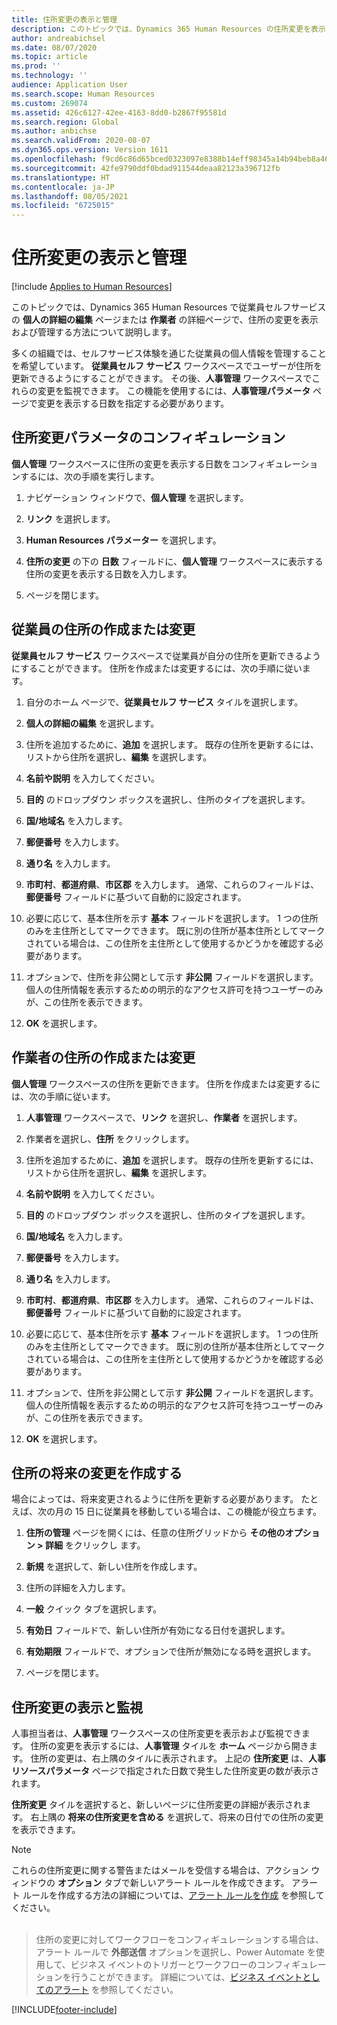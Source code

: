 ```yaml
---
title: 住所変更の表示と管理
description: このトピックでは、Dynamics 365 Human Resources の住所変更を表示および管理する方法について説明します。
author: andreabichsel
ms.date: 08/07/2020
ms.topic: article
ms.prod: ''
ms.technology: ''
audience: Application User
ms.search.scope: Human Resources
ms.custom: 269074
ms.assetid: 426c6127-42ee-4163-8dd0-b2867f95581d
ms.search.region: Global
ms.author: anbichse
ms.search.validFrom: 2020-08-07
ms.dyn365.ops.version: Version 1611
ms.openlocfilehash: f9cd6c86d65bced0323097e8388b14eff98345a14b94beb8a469c8c5f482c36b
ms.sourcegitcommit: 42fe9790ddf0bdad911544deaa82123a396712fb
ms.translationtype: HT
ms.contentlocale: ja-JP
ms.lasthandoff: 08/05/2021
ms.locfileid: "6725015"
---
```

# <a name="view-and-manage-address-changes"></a>住所変更の表示と管理

[!include [Applies to Human Resources](../includes/applies-to-hr.md)]

このトピックでは、Dynamics 365 Human Resources で従業員セルフサービスの **個人の詳細の編集** ページまたは **作業者**  の詳細ページで、住所の変更を表示および管理する方法について説明します。

多くの組織では、セルフサービス体験を通じた従業員の個人情報を管理することを希望しています。 **従業員セルフ サービス** ワークスペースでユーザーが住所を更新できるようにすることができます。 その後、**人事管理** ワークスペースでこれらの変更を監視できます。 この機能を使用するには、**人事管理パラメータ** ページで変更を表示する日数を指定する必要があります。

## <a name="configure-address-change-parameters"></a>住所変更パラメータのコンフィギュレーション

**個人管理** ワークスペースに住所の変更を表示する日数をコンフィギュレーションするには、次の手順を実行します。

1. ナビゲーション ウィンドウで、**個人管理** を選択します。

2. **リンク** を選択します。

3. **Human Resources パラメーター** を選択します。

4. **住所の変更** の下の  **日数** フィールドに、**個人管理** ワークスペースに表示する住所の変更を表示する日数を入力します。

5. ページを閉じます。

## <a name="create-or-change-an-employee-address"></a>従業員の住所の作成または変更

**従業員セルフ サービス** ワークスペースで従業員が自分の住所を更新できるようにすることができます。 住所を作成または変更するには、次の手順に従います。

1. 自分のホーム ページで、**従業員セルフ サービス** タイルを選択します。

2. **個人の詳細の編集** を選択します。

3. 住所を追加するために、**追加** を選択します。 既存の住所を更新するには、リストから住所を選択し、**編集** を選択します。

4. **名前や説明** を入力してください。

5. **目的** のドロップダウン ボックスを選択し、住所のタイプを選択します。

6. **国/地域名** を入力します。

7. **郵便番号** を入力します。

8. **通り名** を入力します。

9. **市町村**、**都道府県**、**市区郡** を入力します。 通常、これらのフィールドは、**郵便番号** フィールドに基づいて自動的に設定されます。

10. 必要に応じて、基本住所を示す **基本** フィールドを選択します。 1 つの住所のみを主住所としてマークできます。 既に別の住所が基本住所としてマークされている場合は、この住所を主住所として使用するかどうかを確認する必要があります。

11. オプションで、住所を非公開として示す **非公開** フィールドを選択します。 個人の住所情報を表示するための明示的なアクセス許可を持つユーザーのみが、この住所を表示できます。

12. **OK** を選択します。

## <a name="create-or-change-a-worker-address"></a>作業者の住所の作成または変更

**個人管理** ワークスペースの住所を更新できます。 住所を作成または変更するには、次の手順に従います。

1. **人事管理** ワークスペースで、**リンク** を選択し、**作業者** を選択します。

3. 作業者を選択し、**住所** をクリックします。

3. 住所を追加するために、**追加** を選択します。 既存の住所を更新するには、リストから住所を選択し、**編集** を選択します。

4. **名前や説明** を入力してください。

5. **目的** のドロップダウン ボックスを選択し、住所のタイプを選択します。

6. **国/地域名** を入力します。

7. **郵便番号** を入力します。

8. **通り名** を入力します。

9. **市町村**、**都道府県**、**市区郡** を入力します。 通常、これらのフィールドは、**郵便番号** フィールドに基づいて自動的に設定されます。

10. 必要に応じて、基本住所を示す **基本** フィールドを選択します。 1 つの住所のみを主住所としてマークできます。 既に別の住所が基本住所としてマークされている場合は、この住所を主住所として使用するかどうかを確認する必要があります。

11. オプションで、住所を非公開として示す **非公開** フィールドを選択します。 個人の住所情報を表示するための明示的なアクセス許可を持つユーザーのみが、この住所を表示できます。

12. **OK** を選択します。
 
## <a name="create-a-future-change-for-an-address"></a>住所の将来の変更を作成する

場合によっては、将来変更されるように住所を更新する必要があります。 たとえば、次の月の 15 日に従業員を移動している場合は、この機能が役立ちます。

1. **住所の管理** ページを開くには、任意の住所グリッドから **その他のオプション > 詳細** をクリックし ます。

2. **新規** を選択して、新しい住所を作成します。

3. 住所の詳細を入力します。

4. **一般** クイック タブを選択します。

5. **有効日** フィールドで、新しい住所が有効になる日付を選択します。

6. **有効期限** フィールドで、オプションで住所が無効になる時を選択します。

7. ページを閉じます。

## <a name="view-and-monitor-address-changes"></a>住所変更の表示と監視

人事担当者は、**人事管理** ワークスペースの住所変更を表示および監視できます。 住所の変更を表示するには、**人事管理** タイルを **ホーム** ページから開きます。 住所の変更は、右上隅のタイルに表示されます。 上記の **住所変更** は、**人事リソースパラメータ** ページで指定された日数で発生した住所変更の数が表示されます。 

**住所変更** タイルを選択すると、新しいページに住所変更の詳細が表示されます。 右上隅の **将来の住所変更を含める** を選択して、将来の日付での住所の変更を表示できます。

> [!NOTE]
> これらの住所変更に関する警告またはメールを受信する場合は、アクション ウィンドウの **オプション** タブで新しいアラート ルールを作成できます。 アラート ルールを作成する方法の詳細については、[アラート ルールを作成](../fin-ops-core/fin-ops/get-started/create-alerts.md) を参照してください。<br><br>

> 住所の変更に対してワークフローをコンフィギュレーションする場合は、アラート ルールで **外部送信** オプションを選択し、Power Automate を使用して、ビジネス イベントのトリガーとワークフローのコンフィギュレーションを行うことができます。 詳細については、[ビジネス イベントとしてのアラート](../fin-ops-core/fin-ops/get-started/create-alerts.md#alerts-as-business-events) を参照してください。


[!INCLUDE[footer-include](../includes/footer-banner.md)]